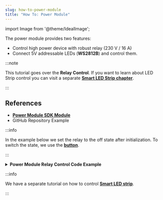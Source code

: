 ```yaml
---
slug: how-to-power-module
title: "How To: Power Module"
---
```

import Image from '@theme/IdealImage';

The power module provides two features:

- Control high power device with robust relay (230 V / 16 A)
- Connect 5V addressable LEDs (**WS2812B**) and control them.

:::note

This tutorial goes over the **Relay Control**. If you want to learn about LED Strip control you can visit a separate [**Smart LED Strip chapter**](./smart-led-strip.md).

:::

## References
- [**Power Module SDK Module**](https://sdk.hardwario.com/group__twr__module__power.html)
- GitHub Repository Example

:::info

In the example below we set the relay to the off state after initialization.
To switch the state, we use the [**button**](./push-button.md).

:::

<details><summary><b>Power Module Relay Control Code Example</b></summary>
<p>

  ```c showLineNumbers
  #include <application.h>

  twr_button_t button;

  void button_event_handler(twr_button_t *self, twr_button_event_t event, void *event_param)
  {
      (void) self;
      (void) event_param;

      if (event == TWR_BUTTON_EVENT_PRESS)
      {
          twr_module_power_relay_set_state(!twr_module_power_relay_get_state());
      }
  }

  void application_init(void)
  {
      twr_module_power_init();
      twr_module_power_relay_set_state(false);

      twr_button_init(&button, TWR_GPIO_BUTTON, TWR_GPIO_PULL_DOWN, false);
      twr_button_set_event_handler(&button, button_event_handler, NULL);
  }
  ```

</p>
</details>

:::info

We have a separate tutorial on how to control [**Smart LED strip**](./smart-led-strip.md).

:::

